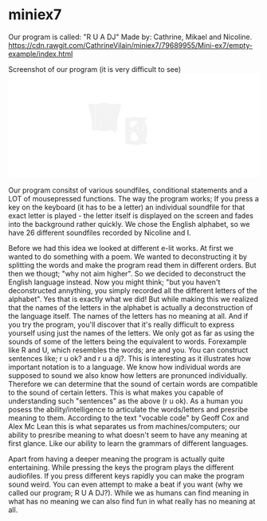 # miniex7
Our program is called: "R U A DJ"
Made by: Cathrine, Mikael and Nicoline.
https://cdn.rawgit.com/CathrineVilain/miniex7/79689955/Mini-ex7/empty-example/index.html

Screenshot of our program (it is very difficult to see)
![alt tekst](https://github.com/NicolineDS/Mini_ex7/blob/master/program.png?raw=true)


Our program consitst of various soundfiles, conditional statements and a LOT of mousepressed functions. The way the program works; If you press a key on the keyboard (it has to be a letter) an individual soundfile for that exact letter is played - the letter itself is displayed on the screen and fades into the background rather quickly. We chose the English alphabet, so we have 26 different soundfiles recorded by Nicoline and I. 

Before we had this idea we looked at different e-lit works. At first we wanted to do something with a poem. We wanted to deconstructing it by splitting the words and make the program read them in different orders. But then we thougt; "why not aim higher". So we decided to deconstruct the English language instead. Now you might think; "but you haven't deconstructed annything, you simply recorded all the different letters of the alphabet". Yes that is exactly what we did! But while making this we realized that the names of the letters in the alphabet is actually a deconstruction of the language itself. The names of the letters has no meaning at all. And if you try the program, you'll discover that it's really difficult to express yourself using just the names of the letters. We only got as far as using the sounds of some of the letters being the equivalent to words. Forexample like R and U, which resembles the words; are and you. You can construct sentences like; r u ok? and r u a dj?. This is interesting as it illustrates how important notation is to a language. We know how individual words are supposed to sound we also know how letters are pronunced individually. Therefore we can determine that the sound of certain words are compatible to the sound of certain letters. This is what makes you capable of understanding such "sentences" as the above (r u ok). As a human you posess the ability/intelligence to articulate the words/letters and presribe meaning to them. According to the text "vocable code" by Geoff Cox and Alex Mc Lean this is what separates us from machines/computers; our ability to presribe meaning to what doesn't seem to have any meaning at first glance. Like our ability to learn the grammars of different languages.  

Apart from having a deeper meaning the program is actually quite entertaining. While pressing the keys the program plays the different audiofiles. If you press different keys rapidly you can make the program sound weird. You can even attempt to make a beat if you want (why we called our program; R U A DJ?). While we as humans can find meaning in what has no meaning we can also find fun in what really has no meaning at all. 

